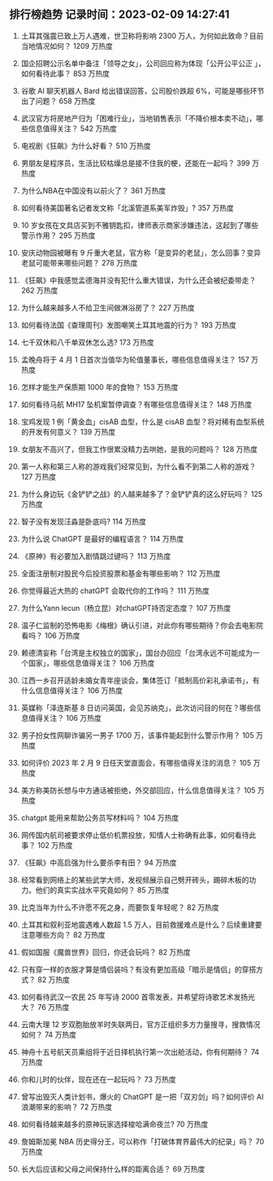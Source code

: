 
## 排行榜趋势 记录时间：2023-02-09 14:27:41
  
  1. 土耳其强震已致上万人遇难，世卫称将影响 2300 万人，为何如此致命？目前当地情况如何？ 1209 万热度
    
  2. 国企招聘公示名单中备注「领导之女」，公司回应称为体现「公开公平公正 」，如何看待此事？ 853 万热度
    
  3. 谷歌 AI 聊天机器人 Bard 给出错误回答，公司股价跌超 6%，可能是哪些环节出了问题？ 658 万热度
    
  4. 武汉官方将房地产归为「困难行业」，当地销售表示「不降价根本卖不动」，哪些信息值得关注？ 542 万热度
    
  5. 电视剧《狂飙》为什么好看？ 510 万热度
    
  6. 男朋友是程序员，生活比较枯燥总是接不住我的梗，还能在一起吗？ 399 万热度
    
  7. 为什么NBA在中国没有以前火了？ 361 万热度
    
  8. 如何看待美国著名记者发文称「北溪管道系美军炸毁」? 357 万热度
    
  9. 10 岁女孩在文具店买到不雅钥匙扣，律师表示商家涉嫌违法，这起到了哪些警示作用？ 295 万热度
    
  10. 安庆动物园被曝有 9 斤重大老鼠，官方称「是变异的老鼠」，怎么回事？变异老鼠可能带来哪些问题？ 278 万热度
    
  11. 《狂飙》中我感觉孟德海并没有犯什么重大错误，为什么还会被纪委带走？ 262 万热度
    
  12. 为什么越来越多人不给卫生间做淋浴房了？ 227 万热度
    
  13. 如何看待法国《查理周刊》发图嘲笑土耳其地震的行为？ 193 万热度
    
  14. 七千双休和八千单双休怎么选? 173 万热度
    
  15. 孟晚舟将于 4 月 1 日首次当值华为轮值董事长，哪些信息值得关注？ 157 万热度
    
  16. 怎样才能生产保质期 1000 年的食物？ 153 万热度
    
  17. 如何看待马航 MH17 坠机案暂停调查？有哪些信息值得关注？ 148 万热度
    
  18. 宝鸡发现 1 例「黄金血」cisAB 血型，什么是 cisAB 血型？将对稀有血型系统的开发有何意义？ 139 万热度
    
  19. 女朋友不高兴了，但我工作很累没精力去哄她，是我的问题吗？ 128 万热度
    
  20. 第一人称和第三人称的游戏我们经常见到，为什么看不到第二人称的游戏？ 127 万热度
    
  21. 为什么身边玩《金铲铲之战》的人越来越多了？金铲铲真的这么好玩吗？ 125 万热度
    
  22. 智子没有发现汪淼是卧底吗? 114 万热度
    
  23. 为什么说 ChatGPT 是最好的编程语言？ 114 万热度
    
  24. 《原神》有必要加入剧情跳过键吗？ 113 万热度
    
  25. 全面注册制对股民今后投资股票和基金有哪些影响？ 112 万热度
    
  26. 你觉得最近大热的 chatGPT 会取代你的工作吗？ 111 万热度
    
  27. 为什么Yann lecun（杨立昆）对chatGPT持否定态度？ 107 万热度
    
  28. 温子仁监制的恐怖电影《梅根》确认引进，对此你有哪些期待？你会去电影院看吗？ 106 万热度
    
  29. 赖德清妄称「台湾是主权独立的国家」，国台办回应「台湾永远不可能成为一个国家」，哪些信息值得关注？ 106 万热度
    
  30. 江西一乡召开适龄未婚女青年座谈会，集体签订「抵制高价彩礼承诺书」，有什么信息值得关注？ 106 万热度
    
  31. 英媒称「泽连斯基 8 日访问英国，会见苏纳克」，此次访问目的何在？哪些信息值得关注？ 106 万热度
    
  32. 男子扮女性网聊诈骗另一男子 1700 万，该事件能起到什么警示作用？ 105 万热度
    
  33. 如何评价 2023 年 2 月 9 日任天堂直面会，有哪些值得关注的消息？ 105 万热度
    
  34. 美方称美防长想与中方通话被拒绝，外交部回应，什么信息值得关注？ 105 万热度
    
  35. chatgpt 能用来帮助公务员写材料吗？ 104 万热度
    
  36. 网传国内航司被要求停止低价机票投放，知情人士称确有此事，如何看待此事？ 102 万热度
    
  37. 《狂飙》中高启强为什么要杀李有田？ 94 万热度
    
  38. 经常看到网络上的某些武学大师，发视频展示自己劈开砖头，踢碎木板的功力。他们的真实实战水平究竟如何？ 85 万热度
    
  39. 比克当年为什么不许愿不死之身，而要恢复年轻呢？ 82 万热度
    
  40. 土耳其和叙利亚地震遇难人数超 1.5 万人，目前救援难点是什么？后续重建要注意哪些方向？ 82 万热度
    
  41. 假如国服《魔兽世界》回归，你还会玩吗？ 82 万热度
    
  42. 只有穿一样的衣服才算是情侣装吗？有没有更加高级「暗示是情侣」的穿搭方式？ 82 万热度
    
  43. 如何看待武汉一农民 25 年写诗 2000 首零发表，并希望将诗歌艺术发扬光大？ 76 万热度
    
  44. 云南大理 12 岁双胞胎放羊时失联两日，官方正组织多方力量搜寻，搜救情况如何？ 74 万热度
    
  45. 神舟十五号航天员乘组将于近日择机执行第一次出舱活动，你有何期待？ 74 万热度
    
  46. 你和儿时的伙伴，现在还在一起玩吗？ 73 万热度
    
  47. 曾写出毁灭人类计划书，爆火的 ChatGPT 是一把「双刃剑」吗？如何评价 AI 浪潮带来的影响？ 72 万热度
    
  48. 如何看待越来越多的原神玩家选择梭哈满命夜兰? 70 万热度
    
  49. 詹姆斯加冕 NBA 历史得分王，可以称作「打破体育界最伟大的纪录」吗？ 70 万热度
    
  50. 长大后应该和父母之间保持什么样的距离合适？ 69 万热度
    